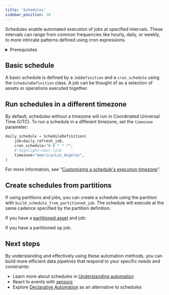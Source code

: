 ```yaml
---
title: 'Schedules'
sidebar_position: 10
---
```


Schedules enable automated execution of jobs at specified intervals. These intervals can range from common frequencies like hourly, daily, or weekly, to more intricate patterns defined using cron expressions.

<details>
  <summary>Prerequisites</summary>

To follow the steps in this guide, you'll need:

- Familiarity with [assets](/guides/build/assets/)
- Familiarity with [jobs](/guides/build/jobs/)

</details>

## Basic schedule

A basic schedule is defined by a `JobDefinition` and a `cron_schedule` using the `ScheduleDefinition` class. A job can be thought of as a selection of assets or operations executed together.

<CodeExample path="docs_snippets/docs_snippets/guides/automation/simple-schedule-example.py" language="python" />

## Run schedules in a different timezone

By default, schedules without a timezone will run in Coordinated Universal Time (UTC). To run a schedule in a different timezone, set the `timezone` parameter:

```python
daily_schedule = ScheduleDefinition(
    job=daily_refresh_job,
    cron_schedule="0 0 * * *",
    # highlight-next-line
    timezone="America/Los_Angeles",
)
```

For more information, see "[Customizing a schedule's execution timezone](/guides/automate/schedules/customizing-execution-timezone)".

## Create schedules from partitions

If using partitions and jobs, you can create a schedule using the partition with `build_schedule_from_partitioned_job`. The schedule will execute at the same cadence specified by the partition definition.

<Tabs>
<TabItem value="assets" label="Assets">

If you have a [partitioned asset](/guides/build/partitions-and-backfills) and job:

<CodeExample path="docs_snippets/docs_snippets/guides/automation/schedule-with-partition.py" language="python" />

</TabItem>
<TabItem value="ops" label="Ops">

If you have a partitioned op job:

<CodeExample path="docs_snippets/docs_snippets/guides/automation/schedule-with-partition-ops.py" language="python" />

</TabItem>
</Tabs>

## Next steps

By understanding and effectively using these automation methods, you can build more efficient data pipelines that respond to your specific needs and constraints:

- Learn more about schedules in [Understanding automation](/guides/automate)
- React to events with [sensors](/guides/automate/sensors)
- Explore [Declarative Automation](/guides/automate/declarative-automation) as an alternative to schedules
